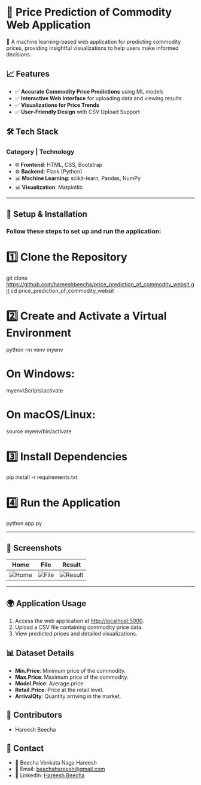 # 🌾 Price Prediction of Commodity Web Application

🚀 A machine learning-based web application for predicting commodity prices, providing insightful visualizations to help users make informed decisions.

## 📈 Features

- ✅ **Accurate Commodity Price Predictions** using ML models
- ✅ **Interactive Web Interface** for uploading data and viewing results
- ✅ **Visualizations for Price Trends**
- ✅ **User-Friendly Design** with CSV Upload Support

## 🛠️ Tech Stack

### Category | Technology

- 🌐 **Frontend**: HTML, CSS, Bootstrap
- ⚙️ **Backend**: Flask (Python)
- 📊 **Machine Learning**: scikit-learn, Pandas, NumPy
- 📊 **Visualization**: Matplotlib
---
## 🚀 Setup & Installation

### Follow these steps to set up and run the application:


# 1️⃣ Clone the Repository
git clone https://github.com/hareeshbeecha/price_prediction_of_commodity_websit.git
cd price_prediction_of_commodity_websit

# 2️⃣ Create and Activate a Virtual Environment
python -m venv myenv

# On Windows:
myenv\Scripts\activate

# On macOS/Linux:
source myenv/bin/activate

# 3️⃣ Install Dependencies
pip install -r requirements.txt

# 4️⃣ Run the Application
python app.py

---

## **📲 Screenshots**
| Home | File | Result |
|------|---------|--------|
| ![Home](https://github.com/hareeshbeecha/price_prediction_of_commodity_websit/blob/main/screenshots/home%20page.jpeg) | ![File](https://github.com/hareeshbeecha/price_prediction_of_commodity_websit/blob/main/screenshots/uploading%20file.jpeg) | ![Result](https://github.com/hareeshbeecha/price_prediction_of_commodity_websit/blob/main/screenshots/result.jpeg) |


---
## 🌍 Application Usage

1. Access the web application at [http://localhost:5000](http://localhost:5000).
2. Upload a CSV file containing commodity price data.
3. View predicted prices and detailed visualizations.

## 📊 Dataset Details

- **Min.Price**: Minimum price of the commodity.
- **Max.Price**: Maximum price of the commodity.
- **Model.Price**: Average price.
- **Retail.Price**: Price at the retail level.
- **ArrivalQty**: Quantity arriving in the market.

## 👥 Contributors

- Hareesh Beecha

## 📩 Contact

- 👤 Beecha Venkata Naga Hareesh
- 📧 Email: [beechahareesh@gmail.com](mailto:beechahareesh@gmail.com)
- 💼 LinkedIn: [Hareesh Beecha](https://www.linkedin.com/in/hareesh-beecha)



